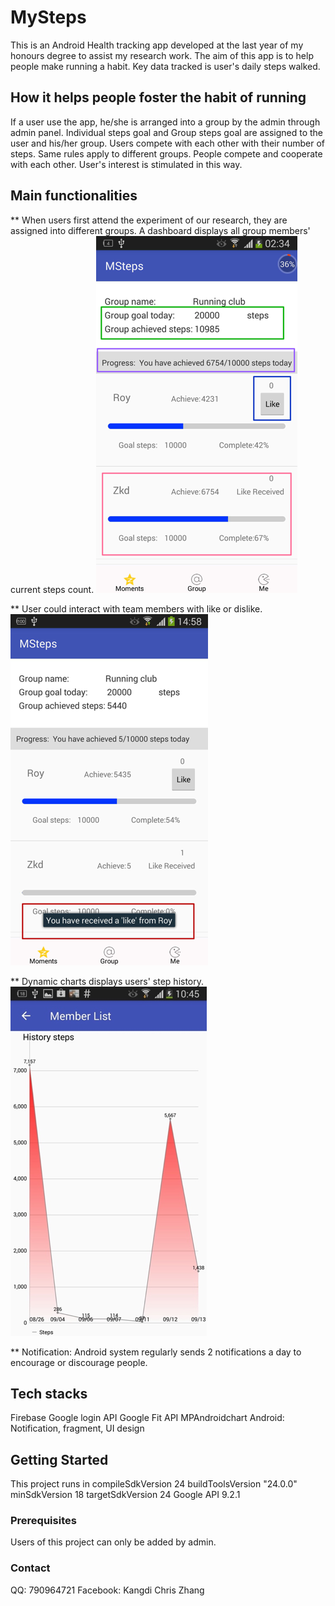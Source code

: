 # MySteps

This is an Android Health tracking app developed at the last year of my honours degree to assist my research work.
The aim of this app is to help people make running a habit.
Key data tracked is user's daily steps walked. 

## How it helps people foster the habit of running
If a user use the app, he/she is arranged into a group by the admin through admin panel. Individual steps goal and Group steps goal are assigned to the user and his/her group. 
Users compete with each other with their number of steps. Same rules apply to different groups. People compete and cooperate with each other. User's interest is stimulated in this way.

## Main functionalities
** When users first attend the experiment of our research, they are assigned into different groups. A dashboard displays all group members' current steps count.
![alt text](https://raw.githubusercontent.com/navigatorv/Android_Health_Tracking_App/master/ReadmeImage/GroupPage.png)

** User could interact with team members with like or dislike.
![alt text](https://raw.githubusercontent.com/navigatorv/Android_Health_Tracking_App/master/ReadmeImage/like.png)

** Dynamic charts displays users' step history. 
![alt text](https://raw.githubusercontent.com/navigatorv/Android_Health_Tracking_App/master/ReadmeImage/chart.png)

** Notification: Android system regularly sends 2 notifications a day to encourage or discourage people. 

## Tech stacks

Firebase
Google login API
Google Fit API
MPAndroidchart
Android: Notification, fragment, UI design

## Getting Started

This project runs in
    compileSdkVersion 24
    buildToolsVersion "24.0.0"
    minSdkVersion 18
    targetSdkVersion 24
    Google API 9.2.1
    
### Prerequisites

Users of this project can only be added by admin.

### Contact

QQ: 790964721 Facebook: Kangdi Chris Zhang